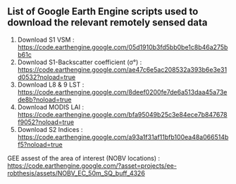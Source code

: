 ## List of Google Earth Engine scripts used to download the relevant remotely sensed data

1. Download S1 VSM : https://code.earthengine.google.com/05d1910b3fd5bb0be1c8b46a275bb61c  
2. Download S1-Backscatter coefficient (σ°) : https://code.earthengine.google.com/ae47c6e5ac208532a393b6e3e31d0532?noload=true 
3. Download L8 & 9 LST : https://code.earthengine.google.com/8deef0200fe7de6a513daa45a73ede8b?noload=true 
4. Download MODIS LAI : https://code.earthengine.google.com/bfa95049b25c3e84ece7b847678f9052?noload=true 
5. Download S2 Indices : https://code.earthengine.google.com/a93a1f31af11bfb100ea48a066514bf5?noload=true 

GEE assest of the area of interest (NOBV locations) : https://code.earthengine.google.com/?asset=projects/ee-robthesis/assets/NOBV_EC_50m_SQ_buff_4326 